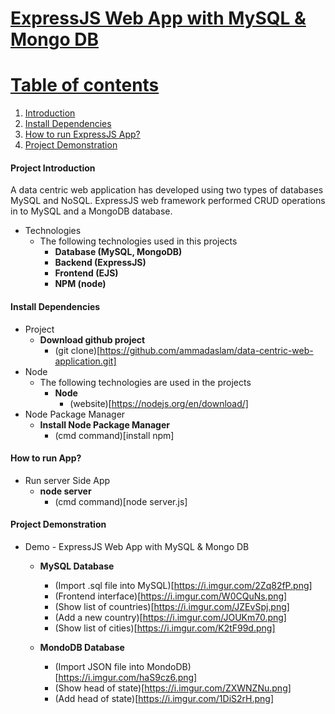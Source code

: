 <a href="">

# ExpressJS Web App with MySQL & Mongo DB

# Table of contents
1. [Introduction](#intro)   
2. [Install Dependencies](#install)
3. [How to run ExpressJS App?](#howToRun)
4. [Project Demonstration](#demo)

#### Project Introduction <a name="intro"></a>
 A data centric web application has developed using two types of databases MySQL and NoSQL.
 ExpressJS web framework performed CRUD operations in to MySQL and a MongoDB database.

- Technologies
  * The following technologies used in this projects
    * **Database (MySQL, MongoDB)**
    * **Backend (ExpressJS)**
    * **Frontend (EJS)**
    * **NPM (node)**
    

#### Install Dependencies <a name="install"></a>
- Project  
    * **Download github project**
        * (git clone)[https://github.com/ammadaslam/data-centric-web-application.git]
- Node
  * The following technologies are used in the projects
    * **Node**
        * (website)[https://nodejs.org/en/download/]
- Node Package Manager
     * **Install Node Package Manager**
        * (cmd command)[install npm]
    

    
#### How to run App? <a name="howToRun"></a>
- Run server Side App
     * **node server**
        * (cmd command)[node server.js]
    

#### Project Demonstration <a name="demo"></a>
- Demo  - ExpressJS Web App with MySQL & Mongo DB
     * **MySQL Database**
        * (Import .sql file into MySQL)[https://i.imgur.com/2Zq82fP.png]
        * (Frontend interface)[https://i.imgur.com/W0CQuNs.png]
        * (Show list of countries)[https://i.imgur.com/JZEvSpj.png]
        * (Add a new country)[https://i.imgur.com/JOUKm70.png]
        * (Show list of cities)[https://i.imgur.com/K2tF99d.png]
      
     * **MondoDB Database**
        * (Import JSON file into MondoDB)[https://i.imgur.com/haS9cz6.png]
        * (Show head of state)[https://i.imgur.com/ZXWNZNu.png]
        * (Add head of state)[https://i.imgur.com/1DiS2rH.png]


        
